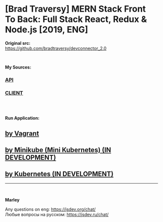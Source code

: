 # [Brad Traversy] MERN Stack Front To Back: Full Stack React, Redux &amp; Node.js [2019, ENG]

**Original src:**  
https://github.com/bradtraversy/devconnector_2.0

<br/>

**My Sources:**

### [API](./API.md)

### [CLIENT](./Client.md)

<br/>

<br/>

**Run Application:**

## [by Vagrant](./Vagrant.md)

## [by Minikube (Mini Kubernetes) (IN DEVELOPMENT)](./Minikube.md)

## [by Kubernetes (IN DEVELOPMENT)](./Kubernetes.md)

---

<br/>

**Marley**

Any questions on eng: https://jsdev.org/chat/  
Любые вопросы на русском: https://jsdev.ru/chat/